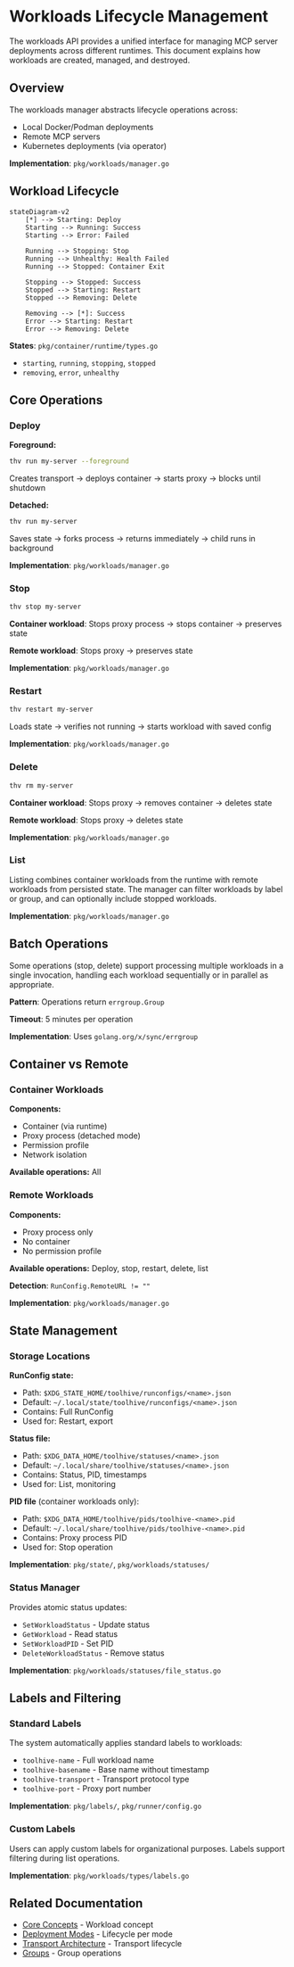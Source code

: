 # Workloads Lifecycle Management

The workloads API provides a unified interface for managing MCP server deployments across different runtimes. This document explains how workloads are created, managed, and destroyed.

## Overview

The workloads manager abstracts lifecycle operations across:
- Local Docker/Podman deployments
- Remote MCP servers
- Kubernetes deployments (via operator)

**Implementation**: `pkg/workloads/manager.go`

## Workload Lifecycle

```mermaid
stateDiagram-v2
    [*] --> Starting: Deploy
    Starting --> Running: Success
    Starting --> Error: Failed

    Running --> Stopping: Stop
    Running --> Unhealthy: Health Failed
    Running --> Stopped: Container Exit

    Stopping --> Stopped: Success
    Stopped --> Starting: Restart
    Stopped --> Removing: Delete

    Removing --> [*]: Success
    Error --> Starting: Restart
    Error --> Removing: Delete
```

**States**: `pkg/container/runtime/types.go`
- `starting`, `running`, `stopping`, `stopped`
- `removing`, `error`, `unhealthy`

## Core Operations

### Deploy

**Foreground:**
```bash
thv run my-server --foreground
```

Creates transport → deploys container → starts proxy → blocks until shutdown

**Detached:**
```bash
thv run my-server
```

Saves state → forks process → returns immediately → child runs in background

**Implementation**: `pkg/workloads/manager.go`

### Stop

```bash
thv stop my-server
```

**Container workload**: Stops proxy process → stops container → preserves state

**Remote workload**: Stops proxy → preserves state

**Implementation**: `pkg/workloads/manager.go`

### Restart

```bash
thv restart my-server
```

Loads state → verifies not running → starts workload with saved config

**Implementation**: `pkg/workloads/manager.go`

### Delete

```bash
thv rm my-server
```

**Container workload**: Stops proxy → removes container → deletes state

**Remote workload**: Stops proxy → deletes state

**Implementation**: `pkg/workloads/manager.go`

### List

Listing combines container workloads from the runtime with remote workloads from persisted state. The manager can filter workloads by label or group, and can optionally include stopped workloads.

**Implementation**: `pkg/workloads/manager.go`

## Batch Operations

Some operations (stop, delete) support processing multiple workloads in a single invocation, handling each workload sequentially or in parallel as appropriate.

**Pattern**: Operations return `errgroup.Group`

**Timeout**: 5 minutes per operation

**Implementation**: Uses `golang.org/x/sync/errgroup`

## Container vs Remote

### Container Workloads

**Components:**
- Container (via runtime)
- Proxy process (detached mode)
- Permission profile
- Network isolation

**Available operations:** All

### Remote Workloads

**Components:**
- Proxy process only
- No container
- No permission profile

**Available operations:** Deploy, stop, restart, delete, list

**Detection**: `RunConfig.RemoteURL != ""`

**Implementation**: `pkg/workloads/manager.go`

## State Management

### Storage Locations

**RunConfig state:**
- Path: `$XDG_STATE_HOME/toolhive/runconfigs/<name>.json`
- Default: `~/.local/state/toolhive/runconfigs/<name>.json`
- Contains: Full RunConfig
- Used for: Restart, export

**Status file:**
- Path: `$XDG_DATA_HOME/toolhive/statuses/<name>.json`
- Default: `~/.local/share/toolhive/statuses/<name>.json`
- Contains: Status, PID, timestamps
- Used for: List, monitoring

**PID file** (container workloads only):
- Path: `$XDG_DATA_HOME/toolhive/pids/toolhive-<name>.pid`
- Default: `~/.local/share/toolhive/pids/toolhive-<name>.pid`
- Contains: Proxy process PID
- Used for: Stop operation

**Implementation**: `pkg/state/`, `pkg/workloads/statuses/`

### Status Manager

Provides atomic status updates:
- `SetWorkloadStatus` - Update status
- `GetWorkload` - Read status
- `SetWorkloadPID` - Set PID
- `DeleteWorkloadStatus` - Remove status

**Implementation**: `pkg/workloads/statuses/file_status.go`

## Labels and Filtering

### Standard Labels

The system automatically applies standard labels to workloads:
- `toolhive-name` - Full workload name
- `toolhive-basename` - Base name without timestamp
- `toolhive-transport` - Transport protocol type
- `toolhive-port` - Proxy port number

**Implementation**: `pkg/labels/`, `pkg/runner/config.go`

### Custom Labels

Users can apply custom labels for organizational purposes. Labels support filtering during list operations.

**Implementation**: `pkg/workloads/types/labels.go`

## Related Documentation

- [Core Concepts](02-core-concepts.md) - Workload concept
- [Deployment Modes](01-deployment-modes.md) - Lifecycle per mode
- [Transport Architecture](03-transport-architecture.md) - Transport lifecycle
- [Groups](07-groups.md) - Group operations
